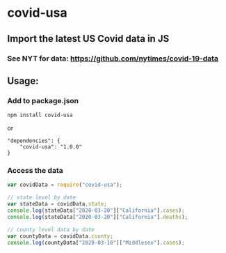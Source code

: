 # covid-usa 
## Import the latest US Covid data in JS
### See NYT for data: https://github.com/nytimes/covid-19-data


## Usage:
### Add to package.json
`npm install covid-usa`

or

```
"dependencies": {
    "covid-usa": "1.0.0"
}
```
### Access the data
```js
var covidData = require("covid-usa");

// state level by date
var stateData = covidData.state;
console.log(stateData["2020-03-20"]["California"].cases);
console.log(stateData["2020-03-20"]["California"].deaths);

// county level data by date
var countyData = covidData.county;
console.log(countyData["2020-03-10"]["Middlesex"].cases);
```


